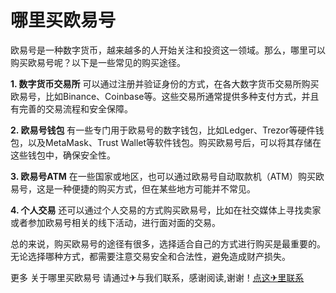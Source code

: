 # 哪里买欧易号

欧易号是一种数字货币，越来越多的人开始关注和投资这一领域。那么，哪里可以购买欧易号呢？以下是一些常见的购买途径。

**1. 数字货币交易所**
可以通过注册并验证身份的方式，在各大数字货币交易所购买欧易号，比如Binance、Coinbase等。这些交易所通常提供多种支付方式，并且有完善的交易流程和安全保障。

**2. 欧易号钱包**
有一些专门用于欧易号的数字钱包，比如Ledger、Trezor等硬件钱包，以及MetaMask、Trust Wallet等软件钱包。购买欧易号后，可以将其存储在这些钱包中，确保安全性。

**3. 欧易号ATM**
在一些国家或地区，也可以通过欧易号自动取款机（ATM）购买欧易号，这是一种便捷的购买方式，但在某些地方可能并不常见。

**4. 个人交易**
还可以通过个人交易的方式购买欧易号，比如在社交媒体上寻找卖家或者参加欧易号相关的线下活动，进行面对面的交易。

总的来说，购买欧易号的途径有很多，选择适合自己的方式进行购买是最重要的。无论选择哪种方式，都需要注意交易安全和合法性，避免造成财产损失。

更多 关于哪里买欧易号 请通过✈与我们联系，感谢阅读,谢谢！[点这✈里联系](https://w.k02.cc)
